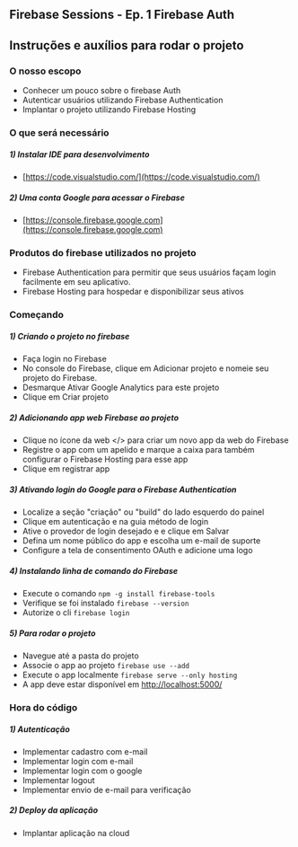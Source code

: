 ## Firebase Sessions - Ep. 1 Firebase Auth
## Instruções e auxílios para rodar o projeto

### O nosso escopo
- Conhecer um pouco sobre o firebase  Auth
- Autenticar usuários utilizando Firebase Authentication
- Implantar o projeto utilizando Firebase Hosting

### O que será necessário

##### 1) Instalar IDE para desenvolvimento
- [https://code.visualstudio.com/](https://code.visualstudio.com/)

##### 2) Uma conta Google para acessar o Firebase
- [https://console.firebase.google.com](https://console.firebase.google.com)

### Produtos do firebase utilizados no projeto
- Firebase Authentication para permitir que seus usuários façam login facilmente em seu aplicativo.
- Firebase Hosting para hospedar e disponibilizar seus ativos

### Começando
##### 1) Criando o projeto no firebase
- Faça login no Firebase
- No console do Firebase, clique em Adicionar projeto e nomeie seu projeto do Firebase.
- Desmarque Ativar Google Analytics para este projeto
- Clique em Criar projeto 

##### 2) Adicionando app web Firebase ao projeto
- Clique no ícone da web </> para criar um novo app da web do Firebase
- Registre o app com um apelido e marque a caixa para também configurar o Firebase Hosting para esse app
- Clique em registrar app

##### 3) Ativando login do Google para o Firebase Authentication
- Localize a seção "criação" ou "build" do lado esquerdo do painel
- Clique em autenticação e na guia método de login
- Ative o provedor de login desejado e e clique em Salvar
- Defina um nome público do app e escolha um e-mail de suporte
- Configure a tela de consentimento OAuth e adicione uma logo

##### 4) Instalando linha de comando do Firebase
- Execute o comando `npm -g install firebase-tools`
- Verifique se foi instalado `firebase --version`
- Autorize o cli `firebase login`

##### 5) Para rodar o projeto
- Navegue até a pasta do projeto
- Associe o app ao projeto `firebase use --add`
- Execute o app localmente `firebase serve --only hosting`
- A app deve estar disponível em [http://localhost:5000/](http://localhost:5000)

### Hora do código
##### 1) Autenticação
- Implementar cadastro com e-mail
- Implementar login com e-mail 
- Implementar login com o google
- Implementar logout
- Implementar envio de e-mail para verificação

##### 2) Deploy da aplicação
- Implantar aplicação na cloud